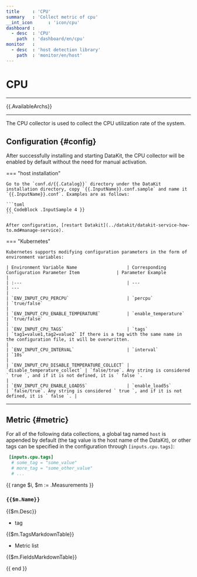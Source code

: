 ```yaml
---
title     : 'CPU'
summary   : 'Collect metric of cpu'
__int_icon      : 'icon/cpu'
dashboard :
  - desc  : 'CPU'
    path  : 'dashboard/en/cpu'
monitor   :
  - desc  : 'host detection library'
    path  : 'monitor/en/host'
---
```


<!-- markdownlint-disable MD025 -->
# CPU
<!-- markdownlint-enable -->
---

{{.AvailableArchs}}

---

The CPU collector is used to collect the CPU utilization rate of the system.

## Configuration {#config}

After successfully installing and starting DataKit, the CPU collector will be enabled by default without the need for manual activation.

<!-- markdownlint-disable MD046 -->

=== "host installation"

    Go to the `conf.d/{{.Catalog}}` directory under the DataKit installation directory, copy `{{.InputName}}.conf.sample` and name it `{{.InputName}}.conf`. Examples are as follows:
    
    ```toml
    {{ CodeBlock .InputSample 4 }}
    ```
    
    After configuration, [restart Datakit](../datakit/datakit-service-how-to.md#manage-service).

=== "Kubernetes"

    Kubernetes supports modifying configuration parameters in the form of environment variables:
    
    | Environment Variable Name                   | Corresponding Configuration Parameter Item              | Parameter Example                                                                              |
    | :---                                        | ---                           | ---                                                                                   |
    | `ENV_INPUT_CPU_PERCPU`                      | `percpu`                      | `true/false`                                                                          |
    | `ENV_INPUT_CPU_ENABLE_TEMPERATURE`          | `enable_temperature`          | `true/false`                                                                          |
    | `ENV_INPUT_CPU_TAGS`                        | `tags`                        | `tag1=value1,tag2=value2` If there is a tag with the same name in the configuration file, it will be overwritten.                          |
    | `ENV_INPUT_CPU_INTERVAL`                    | `interval`                    | `10s`                                                                                 |
    | `ENV_INPUT_CPU_DISABLE_TEMPERATURE_COLLECT` | `disable_temperature_collect` | `false/true`. Any string is considered ` true `, and if it is not defined, it is ` false `.                     |
    | `ENV_INPUT_CPU_ENABLE_LOAD5S`               | `enable_load5s`               | `false/true`. Any string is considered ` true `, and if it is not defined, it is ` false `. |

<!-- markdownlint-enable -->

---

## Metric {#metric}

For all of the following data collections, a global tag named `host` is appended by default (the tag value is the host name of the DataKit), or other tags can be specified in the configuration through `[inputs.cpu.tags]`:

``` toml
 [inputs.cpu.tags]
  # some_tag = "some_value"
  # more_tag = "some_other_value"
  # ...
```

{{ range $i, $m := .Measurements }}

### `{{$m.Name}}`

{{$m.Desc}}

- tag

{{$m.TagsMarkdownTable}}

- Metric list

{{$m.FieldsMarkdownTable}}

{{ end }}
